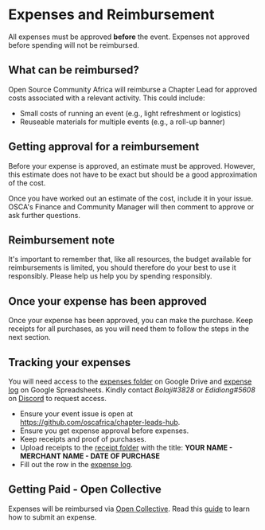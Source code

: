 
# Expenses and Reimbursement

All expenses must be approved **before** the event. Expenses not approved before spending will not be reimbursed.

## What can be reimbursed?

Open Source Community Africa will reimburse a Chapter Lead for approved costs associated with a relevant activity. This could include:

- Small costs of running an event (e.g., light refreshment or logistics)
- Reuseable materials for multiple events (e.g., a roll-up banner)

## Getting approval for a reimbursement

Before your expense is approved, an estimate must be approved. However, this estimate does not have to be exact but should be a good approximation of the cost. 

Once you have worked out an estimate of the cost, include it in your issue. OSCA's Finance and Community Manager will then comment to approve or ask further questions.

## Reimbursement note

It's important to remember that, like all resources, the budget available for reimbursements is limited, you should therefore do your best to use it responsibly. Please help us help you by spending responsibly.

## Once your expense has been approved

Once your expense has been approved, you can make the purchase. Keep receipts for all purchases, as you will need them to follow the steps in the next section.

## Tracking your expenses

You will need access to the [expenses folder](https://drive.google.com/drive/folders/12nmfXKsLdxx0bDPmIf_xOaylP82aEbZs?usp=sharing) on Google Drive and [expense log](https://docs.google.com/spreadsheets/d/1OXQcCQ3FDHxbxTb-796xf1yPVuF3ipDP8g7UcbaLmm8/edit?usp=sharing) on Google Spreadsheets. Kindly contact _Bolaji#3828_ or _Edidiong#5608_ on [Discord](https://discord.gg/8STPZzN) to request access.

- Ensure your event issue is open at https://github.com/oscafrica/chapter-leads-hub.
- Ensure you get expense approval before expenses.
- Keep receipts and proof of purchases.
- Upload receipts to the [receipt folder](https://drive.google.com/drive/folders/12nmfXKsLdxx0bDPmIf_xOaylP82aEbZs?usp=sharing) with the title: **YOUR NAME - MERCHANT NAME - DATE OF PURCHASE**
- Fill out the row in the [expense log](https://docs.google.com/spreadsheets/d/1OXQcCQ3FDHxbxTb-796xf1yPVuF3ipDP8g7UcbaLmm8/edit?usp=sharing).

## Getting Paid - Open Collective

Expenses will be reimbursed via [Open Collective](https://opencollective.com/osca). Read this [guide](https://docs.oscafrica.org/expenses-and-getting-paid/submitting-expenses) to learn how to submit an expense.
